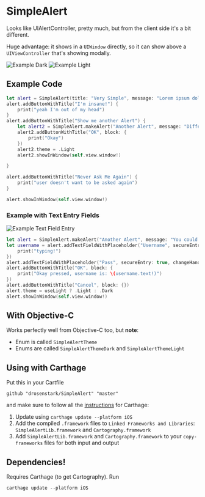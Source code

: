 # SimpleAlert
Looks like UIAlertController, pretty much, but from the client side it's a bit different.

Huge advantage: it shows in a `UIWindow` directly, so it can show above a `UIViewController` that's showing modally.

![Example Dark](http://dr2050.com/automatic-images/SimpleAlertDark.png)
![Example Light](http://dr2050.com/automatic-images/SimpleAlertLight.png)


## Example Code

```swift
let alert = SimpleAlert(title: "Very Simple", message: "Lorem ipsum dolor sit amet, consectetur adipiscing elit. Donec quam quam, posuere eu diam ut, imperdiet bibendum magna. Integer ut luctus enim, vel fermentum enim. Aenean elementum cursus metus, sit amet\n\niaculis tellus suscipit ac. Cras nec ex in ex auctor convallis. Nullam fermentum quam nibh, eget iaculis sapien eleifend eu. Proin arcu diam, laoreet non egestas nec, bibendum non neque.\n\nAre you really sure you want to do this?")
alert.addButtonWithTitle("I'm insane!") {
    print("yeah I'm out of my head")
}
alert.addButtonWithTitle("Show me another Alert") {
    let alert2 = SimpleAlert.makeAlert("Another Alert", message: "Different theme, get it?");
    alert2.addButtonWithTitle("OK", block: {
        print("Okay")
    })
    alert2.theme = .Light
    alert2.showInWindow(self.view.window!)

}

alert.addButtonWithTitle("Never Ask Me Again") {
    print("user doesn't want to be asked again")
}

alert.showInWindow(self.view.window!)
```

### Example with Text Entry Fields

![Example Text Field Entry](http://dr2050.com/automatic-images/SimpleAlertUsernamePass.png)

```swift
let alert = SimpleAlert.makeAlert("Another Alert", message: "You could fill out these boxes.");
let username = alert.addTextFieldWithPlaceholder("Username", secureEntry: false, changeHandler: { (textField) in
    print("typing!")
})
alert.addTextFieldWithPlaceholder("Pass", secureEntry: true, changeHandler: nil)
alert.addButtonWithTitle("OK", block: {
    print("Okay pressed, username is: \(username.text!)")
})
alert.addButtonWithTitle("Cancel", block: {})
alert.theme = useLight ? .Light : .Dark
alert.showInWindow(self.view.window!)
```



## With Objective-C

Works perfectly well from Objective-C too, but **note**:
- Enum is called `SimpleAlertTheme`
- Enums are called `SimpleAlertThemeDark` and `SimpleAlertThemeLight`

## Using with Carthage

Put this in your Cartfile

`github "drosenstark/SimpleAlert" "master"`

and make sure to follow all the [instructions](https://github.com/Carthage/Carthage#getting-started) for Carthage:
1. Update using `carthage update --platform iOS`
1. Add the compiled `.framework` files to `Linked Frameworks and Libraries`: `SimpleAlertLib.framework` and `Cartography.framework`
1. Add `SimpleAlertLib.framework` and `Cartography.framework` to your `copy-frameworks` files for both input and output 

## Dependencies!

Requires Carthage (to get Cartography). Run

`carthage update --platform iOS`

